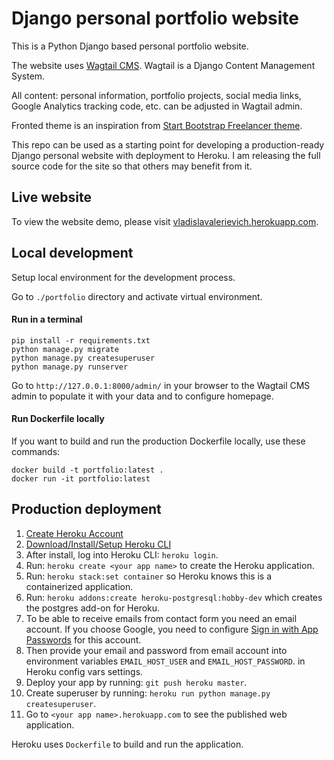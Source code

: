 # Django personal portfolio website

This is a Python Django based personal portfolio website.

The website uses [Wagtail CMS](https://wagtail.org/). Wagtail is a Django Content Management System.

All content: personal information, portfolio projects, social media links, Google Analytics tracking code, etc. can be
adjusted in Wagtail admin.

Fronted theme is an inspiration from [Start Bootstrap Freelancer theme](https://startbootstrap.com/theme/freelancer).

This repo can be used as a starting point for developing a production-ready Django personal website with deployment to
Heroku. I am releasing the full source code for the site so that others may benefit from it.

## Live website

To view the website demo, please visit [vladislavalerievich.herokuapp.com](https://vladislavalerievich.herokuapp.com/).

## Local development

Setup local environment for the development process.

Go to `./portfolio` directory and activate virtual environment.

#### Run in a terminal

```shell
pip install -r requirements.txt
python manage.py migrate
python manage.py createsuperuser
python manage.py runserver
```

Go to `http://127.0.0.1:8000/admin/` in your browser to the Wagtail CMS admin to populate it with your data and to
configure homepage.

#### Run Dockerfile locally

If you want to build and run the production Dockerfile locally, use these commands:

```shell
docker build -t portfolio:latest .  
docker run -it portfolio:latest
```

## Production deployment

1) [Create Heroku Account](https://signup.heroku.com/dc)
2) [Download/Install/Setup Heroku CLI](https://devcenter.heroku.com/articles/heroku-cli#download-and-install)
3) After install, log into Heroku CLI: `heroku login`.
4) Run: `heroku create <your app name>` to create the Heroku application.
5) Run: `heroku stack:set container` so Heroku knows this is a containerized application.
6) Run: `heroku addons:create heroku-postgresql:hobby-dev` which creates the postgres add-on for Heroku.
7) To be able to receive emails from contact form you need an email account. If you choose Google, you need to
   configure [Sign in with App Passwords]( https://support.google.com/accounts/answer/185833?hl=en) for this account.
8) Then provide your email and password from email account into environment variables `EMAIL_HOST_USER`
   and `EMAIL_HOST_PASSWORD`. in Heroku config vars settings.
9) Deploy your app by running: `git push heroku master`.
10) Create superuser by running: `heroku run python manage.py createsuperuser`.
11) Go to `<your app name>.herokuapp.com` to see the published web application.

Heroku uses `Dockerfile` to build and run the application.

